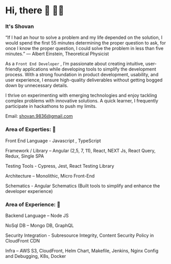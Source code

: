 # Hi, there 👋 🙋‍♂️

### It's Shovan

“If I had an hour to solve a problem and my life depended on the solution, I would spend the first 55 minutes determining the proper question to ask, for once I know the proper question, I could solve the problem in less than five minutes.”
— Albert Einstein, Theoretical Physicist

As a `Front End Developer` , I’m passionate about creating intuitive, user-friendly applications while developing tools to simplify the development process. With a strong foundation in product development, usability, and user experience, I ensure high-quality deliverables without getting bogged down by unnecessary details.

I thrive on experimenting with emerging technologies and enjoy tackling complex problems with innovative solutions. A quick learner, I frequently participate in hackathons to push my limits.    

Email: shovan.9836@gmail.com

### Area of Experties: 💪
Front End Language - Javascript , TypeScript

Framework / Library – Angular (2,5, 7, 11), React, NEXT Js, React Query, Redux, Single SPA

Testing Tools - Cypress, Jest, React Testing Library

Architecture – Monolithic, Micro Front-End

Schematics  - Angular Schematics (Built tools to simplify and enhance the developer experience)

### Area of Experience: 🤨

Backend Language – Node JS

NoSql DB – Mongo DB, GraphQL

Security Integration - Subresource Integrity, Content Security Policy in CloudFront CDN

Infra – AWS S3, CloudFront, Helm Chart, Makefile, Jenkins, Nginx Config and Debugging, K8s, Docker
